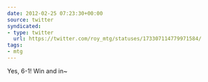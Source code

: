 ```yaml
---
date: 2012-02-25 07:23:30+00:00
source: twitter
syndicated:
- type: twitter
  url: https://twitter.com/roy_mtg/statuses/173307114779971584/
tags:
- mtg
---
```


Yes, 6-1! Win and in~